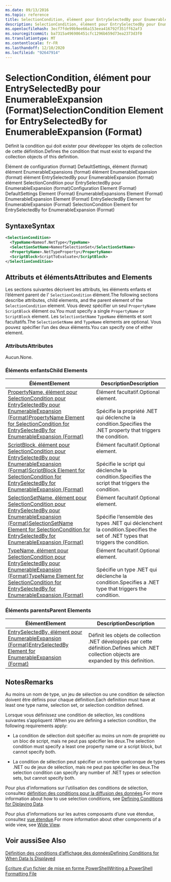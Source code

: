 ```yaml
---
ms.date: 09/13/2016
ms.topic: reference
title: SelectionCondition, élément pour EntrySelectedBy pour EnumerableExpansion (Format)
description: SelectionCondition, élément pour EntrySelectedBy pour EnumerableExpansion (Format)
ms.openlocfilehash: 3ecf7fde99b9ee66a153eea416792f351ff62af3
ms.sourcegitcommit: ba7315a496986451cfc1296b659d73ea2373d3f0
ms.translationtype: MT
ms.contentlocale: fr-FR
ms.lasthandoff: 12/10/2020
ms.locfileid: "92647914"
---
```

# <a name="selectioncondition-element-for-entryselectedby-for-enumerableexpansion-format"></a><span data-ttu-id="ba0eb-103">SelectionCondition, élément pour EntrySelectedBy pour EnumerableExpansion (Format)</span><span class="sxs-lookup"><span data-stu-id="ba0eb-103">SelectionCondition Element for EntrySelectedBy for EnumerableExpansion (Format)</span></span>

<span data-ttu-id="ba0eb-104">Définit la condition qui doit exister pour développer les objets de collection de cette définition.</span><span class="sxs-lookup"><span data-stu-id="ba0eb-104">Defines the condition that must exist to expand the collection objects of this definition.</span></span>

<span data-ttu-id="ba0eb-105">Élément de configuration (format) DefaultSettings, élément (format) élément EnumerableExpansions (format) élément EnumerableExpansion (format) élément EntrySelectedBy pour EnumerableExpansion (format) élément SelectionCondition pour EntrySelectedBy pour EnumerableExpansion (format)</span><span class="sxs-lookup"><span data-stu-id="ba0eb-105">Configuration Element (Format) DefaultSettings Element (Format) EnumerableExpansions Element (Format) EnumerableExpansion Element (Format) EntrySelectedBy Element for EnumerableExpansion (Format) SelectionCondition Element for EntrySelectedBy for EnumerableExpansion (Format)</span></span>

## <a name="syntax"></a><span data-ttu-id="ba0eb-106">Syntaxe</span><span class="sxs-lookup"><span data-stu-id="ba0eb-106">Syntax</span></span>

```xml
<SelectionCondition>
  <TypeName>Nameof.NetType</TypeName>
  <SelectionSetName>NameofSelectionSet</SelectionSetName>
  <PropertyName>.NetTypeProperty</PropertyName>
  <ScriptBlock>ScriptToEvaluate</ScriptBlock>
</SelectionCondition>
```

## <a name="attributes-and-elements"></a><span data-ttu-id="ba0eb-107">Attributs et éléments</span><span class="sxs-lookup"><span data-stu-id="ba0eb-107">Attributes and Elements</span></span>

<span data-ttu-id="ba0eb-108">Les sections suivantes décrivent les attributs, les éléments enfants et l’élément parent de l' `SelectionCondition` élément.</span><span class="sxs-lookup"><span data-stu-id="ba0eb-108">The following sections describe attributes, child elements, and the parent element of the `SelectionCondition` element.</span></span> <span data-ttu-id="ba0eb-109">Vous devez spécifier un seul `PropertyName` `ScriptBlock` élément ou.</span><span class="sxs-lookup"><span data-stu-id="ba0eb-109">You must specify a single `PropertyName` or `ScriptBlock` element.</span></span> <span data-ttu-id="ba0eb-110">Les `SelectionSetName` `TypeName` éléments et sont facultatifs.</span><span class="sxs-lookup"><span data-stu-id="ba0eb-110">The `SelectionSetName` and `TypeName` elements are optional.</span></span> <span data-ttu-id="ba0eb-111">Vous pouvez spécifier l’un des deux éléments.</span><span class="sxs-lookup"><span data-stu-id="ba0eb-111">You can specify one of either element.</span></span>

### <a name="attributes"></a><span data-ttu-id="ba0eb-112">Attributs</span><span class="sxs-lookup"><span data-stu-id="ba0eb-112">Attributes</span></span>

<span data-ttu-id="ba0eb-113">Aucun.</span><span class="sxs-lookup"><span data-stu-id="ba0eb-113">None.</span></span>

### <a name="child-elements"></a><span data-ttu-id="ba0eb-114">Éléments enfants</span><span class="sxs-lookup"><span data-stu-id="ba0eb-114">Child Elements</span></span>

|<span data-ttu-id="ba0eb-115">Élément</span><span class="sxs-lookup"><span data-stu-id="ba0eb-115">Element</span></span>|<span data-ttu-id="ba0eb-116">Description</span><span class="sxs-lookup"><span data-stu-id="ba0eb-116">Description</span></span>|
|-------------|-----------------|
|[<span data-ttu-id="ba0eb-117">PropertyName, élément pour SelectionCondition pour EntrySelectedBy pour EnumerableExpansion (Format)</span><span class="sxs-lookup"><span data-stu-id="ba0eb-117">PropertyName Element for SelectionCondition for EntrySelectedBy for EnumerableExpansion (Format)</span></span>](./propertyname-element-for-selectioncondition-for-entryselectedby-for-enumerableexpansion-format.md)|<span data-ttu-id="ba0eb-118">Élément facultatif.</span><span class="sxs-lookup"><span data-stu-id="ba0eb-118">Optional element.</span></span><br /><br /> <span data-ttu-id="ba0eb-119">Spécifie la propriété .NET qui déclenche la condition.</span><span class="sxs-lookup"><span data-stu-id="ba0eb-119">Specifies the .NET property that triggers the condition.</span></span>|
|[<span data-ttu-id="ba0eb-120">ScriptBlock, élément pour SelectionCondition pour EntrySelectedBy pour EnumerableExpansion (Format)</span><span class="sxs-lookup"><span data-stu-id="ba0eb-120">ScriptBlock Element for SelectionCondition for EntrySelectedBy for EnumerableExpansion (Format)</span></span>](./scriptblock-element-for-selectioncondition-for-entryselectedby-for-enumerableexpansion-format.md)|<span data-ttu-id="ba0eb-121">Élément facultatif.</span><span class="sxs-lookup"><span data-stu-id="ba0eb-121">Optional element.</span></span><br /><br /> <span data-ttu-id="ba0eb-122">Spécifie le script qui déclenche la condition.</span><span class="sxs-lookup"><span data-stu-id="ba0eb-122">Specifies the script that triggers the condition.</span></span>|
|[<span data-ttu-id="ba0eb-123">SelectionSetName, élément pour SelectionCondition pour EntrySelectedBy pour EnumerableExpansion (Format)</span><span class="sxs-lookup"><span data-stu-id="ba0eb-123">SelectionSetName Element for SelectionCondition for EntrySelectedBy for EnumerableExpansion (Format)</span></span>](./selectionsetname-element-for-selectioncondition-for-entryselectedby-for-enumerableexpansion-format.md)|<span data-ttu-id="ba0eb-124">Élément facultatif.</span><span class="sxs-lookup"><span data-stu-id="ba0eb-124">Optional element.</span></span><br /><br /> <span data-ttu-id="ba0eb-125">Spécifie l’ensemble des types .NET qui déclenchent la condition.</span><span class="sxs-lookup"><span data-stu-id="ba0eb-125">Specifies the set of .NET types that triggers the condition.</span></span>|
|[<span data-ttu-id="ba0eb-126">TypeName, élément pour SelectionCondition pour EntrySelectedBy pour EnumerableExpansion (Format)</span><span class="sxs-lookup"><span data-stu-id="ba0eb-126">TypeName Element for SelectionCondition for EntrySelectedBy for EnumerableExpansion (Format)</span></span>](./typename-element-for-selectioncondition-for-entryselectedby-for-enumerableexpansion-format.md)|<span data-ttu-id="ba0eb-127">Élément facultatif.</span><span class="sxs-lookup"><span data-stu-id="ba0eb-127">Optional element.</span></span><br /><br /> <span data-ttu-id="ba0eb-128">Spécifie un type .NET qui déclenche la condition.</span><span class="sxs-lookup"><span data-stu-id="ba0eb-128">Specifies a .NET type that triggers the condition.</span></span>|

### <a name="parent-elements"></a><span data-ttu-id="ba0eb-129">Éléments parents</span><span class="sxs-lookup"><span data-stu-id="ba0eb-129">Parent Elements</span></span>

|<span data-ttu-id="ba0eb-130">Élément</span><span class="sxs-lookup"><span data-stu-id="ba0eb-130">Element</span></span>|<span data-ttu-id="ba0eb-131">Description</span><span class="sxs-lookup"><span data-stu-id="ba0eb-131">Description</span></span>|
|-------------|-----------------|
|[<span data-ttu-id="ba0eb-132">EntrySelectedBy, élément pour EnumerableExpansion (Format)</span><span class="sxs-lookup"><span data-stu-id="ba0eb-132">EntrySelectedBy Element for EnumerableExpansion (Format)</span></span>](./entryselectedby-element-for-enumerableexpansion-format.md)|<span data-ttu-id="ba0eb-133">Définit les objets de collection .NET développés par cette définition.</span><span class="sxs-lookup"><span data-stu-id="ba0eb-133">Defines which .NET collection objects are expanded by this definition.</span></span>|

## <a name="remarks"></a><span data-ttu-id="ba0eb-134">Notes</span><span class="sxs-lookup"><span data-stu-id="ba0eb-134">Remarks</span></span>

<span data-ttu-id="ba0eb-135">Au moins un nom de type, un jeu de sélection ou une condition de sélection doivent être définis pour chaque définition.</span><span class="sxs-lookup"><span data-stu-id="ba0eb-135">Each definition must have at least one type name, selection set, or selection condition defined.</span></span>

<span data-ttu-id="ba0eb-136">Lorsque vous définissez une condition de sélection, les conditions suivantes s’appliquent :</span><span class="sxs-lookup"><span data-stu-id="ba0eb-136">When you are defining a selection condition, the following requirements apply:</span></span>

- <span data-ttu-id="ba0eb-137">La condition de sélection doit spécifier au moins un nom de propriété ou un bloc de script, mais ne peut pas spécifier les deux.</span><span class="sxs-lookup"><span data-stu-id="ba0eb-137">The selection condition must specify a least one property name or a script block, but cannot specify both.</span></span>

- <span data-ttu-id="ba0eb-138">La condition de sélection peut spécifier un nombre quelconque de types .NET ou de jeux de sélection, mais ne peut pas spécifier les deux.</span><span class="sxs-lookup"><span data-stu-id="ba0eb-138">The selection condition can specify any number of .NET types or selection sets, but cannot specify both.</span></span>

<span data-ttu-id="ba0eb-139">Pour plus d’informations sur l’utilisation des conditions de sélection, consultez [définition des conditions pour la diffusion des données](./defining-conditions-for-displaying-data.md).</span><span class="sxs-lookup"><span data-stu-id="ba0eb-139">For more information about how to use selection conditions, see [Defining Conditions for Diplaying Data](./defining-conditions-for-displaying-data.md).</span></span>

<span data-ttu-id="ba0eb-140">Pour plus d’informations sur les autres composants d’une vue étendue, consultez [vue étendue](./creating-a-wide-view.md).</span><span class="sxs-lookup"><span data-stu-id="ba0eb-140">For more information about other components of a wide view, see [Wide View](./creating-a-wide-view.md).</span></span>

## <a name="see-also"></a><span data-ttu-id="ba0eb-141">Voir aussi</span><span class="sxs-lookup"><span data-stu-id="ba0eb-141">See Also</span></span>

[<span data-ttu-id="ba0eb-142">Définition des conditions d’affichage des données</span><span class="sxs-lookup"><span data-stu-id="ba0eb-142">Defining Conditions for When Data Is Displayed</span></span>](./defining-conditions-for-displaying-data.md)

[<span data-ttu-id="ba0eb-143">Écriture d’un fichier de mise en forme PowerShell</span><span class="sxs-lookup"><span data-stu-id="ba0eb-143">Writing a PowerShell Formatting File</span></span>](./writing-a-powershell-formatting-file.md)
